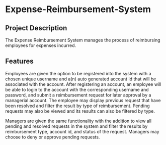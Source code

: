 # Expense-Reimbursement-System 

## Project Description
The Expense Reimbursement System manages the process of reimbursing employees for expenses incurred. 

## Features

Employees are
given the option to be registered into the system with a chosen unique username and a(n) auto generated account Id that will be associated with the account. After registering an account, an employee will be able to login to the account with the corresponding username and password, and submit a reimbursement request for later approval by a managerial account. The employee may display previous request that have been resolved and filter the result by type of reimbursement. Pending requests may also be viewed and its results can also be filtered by type. 

Managers are given the same functionality with the addition to view all pending and resolved requests in the system and filter the results by reimbursement type, account id, and status of the request. Managers may choose to deny or approve pending requests.

